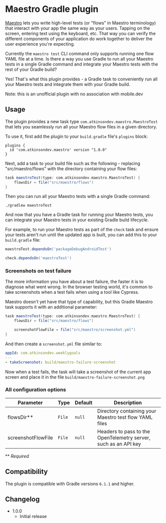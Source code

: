 # Maestro Gradle plugin

[Maestro](https://maestro.mobile.dev/) lets you write high-level tests (or "flows" in Maestro terminology) that interact with your app the same way as your users.
Tapping on the screen, entering text using the keyboard, etc.
That way you can verify the different components of your application do work together to deliver the user experience
you're expecting.

Currently the `maestro test` CLI command only supports running one flow YAML file at a time.
Is there a way you use Gradle to run all your Maestro tests in a single Gradle command and integrate your Maestro tests with the rest of your Gradle build?

Yes! That's what this plugin provides - a Gradle task to conveniently run all your Maestro tests and integrate them with your Gradle build.

Note: this is an unofficial plugin with no association with mobile.dev

## Usage

The plugin provides a new task type `com.atkinsondev.maestro.MaestroTest` that lets you seamlessly run
all your Maestro flow files in a given directory.

To use it, first add the plugin to your `build.gradle` file's `plugins` block:

```
plugins {
  id 'com.atkinsondev.maestro' version "1.0.0"
}
```

Next, add a task to your build file such as the following - replacing "src/maestro/flows" with the directory containing your flow files:

```groovy
task maestroTest(type: com.atkinsondev.maestro.MaestroTest) {
    flowsDir = file("src/maestro/flows")
}
```

Then you can run all your Maestro tests with a single Gradle command:

```shell
./gradlew maestroTest
```

And now that you have a Gradle task for running your Maestro tests, you can integrate your Maestro tests in your
existing Gradle build lifecycle.

For example, to run your Maestro tests as part of the `check` task and ensure your tests aren't run until the
updated app is built, you can add this to your `build.gradle` file:

```groovy
maestroTest.dependsOn('packageDebugAndroidTest')

check.dependsOn('maestroTest')
```

### Screenshots on test failure

The more information you have about a test failure, the faster it is to diagnose what went wrong.
In the browser testing world, it's common to take screenshots when a test fails when using a tool like Cypress.

Maestro doesn't yet have that type of capability, but this Gradle Maestro task supports it with an additional parameter:

```groovy
task maestroTest(type: com.atkinsondev.maestro.MaestroTest) {
    flowsDir = file("src/maestro/flows")

    screenshotFlowFile = file("src/maestro/screenshot.yml")
}
```

And then create a `screenshot.yml` file similar to:

```yaml
appId: com.atkinsondev.weeklygoals
---
- takeScreenshot: build/maestro-failure-screenshot
```

Now when a test fails, the task will take a screenshot of the current app screen and place it in the file `build/maestro-failure-screenshot.png`

### All configuration options

| Parameter          | Type                | Default                          | Description                                                     |
| ------------------ | ------------------- | -------------------------------- | --------------------------------------------------------------- |
| flowsDir**         | `File`              | `null`                           | Directory containing your Maestro test flow YAML files          |
| screenshotFlowFile | `File`              | `null`                           | Headers to pass to the OpenTelemetry server, such as an API key |

** _Required_

## Compatibility

The plugin is compatible with Gradle versions `6.1.1` and higher.

## Changelog

* 1.0.0
    * Initial release
